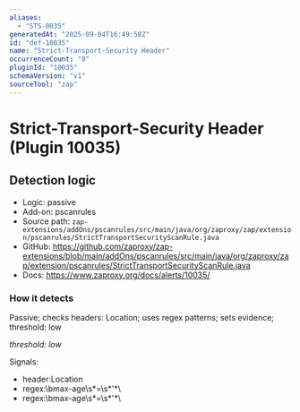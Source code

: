 ```yaml
---
aliases:
  - "STS-0035"
generatedAt: "2025-09-04T16:49:58Z"
id: "def-10035"
name: "Strict-Transport-Security Header"
occurrenceCount: "0"
pluginId: "10035"
schemaVersion: "v1"
sourceTool: "zap"
---
```


# Strict-Transport-Security Header (Plugin 10035)

## Detection logic

- Logic: passive
- Add-on: pscanrules
- Source path: `zap-extensions/addOns/pscanrules/src/main/java/org/zaproxy/zap/extension/pscanrules/StrictTransportSecurityScanRule.java`
- GitHub: https://github.com/zaproxy/zap-extensions/blob/main/addOns/pscanrules/src/main/java/org/zaproxy/zap/extension/pscanrules/StrictTransportSecurityScanRule.java
- Docs: https://www.zaproxy.org/docs/alerts/10035/

### How it detects

Passive; checks headers: Location; uses regex patterns; sets evidence; threshold: low

_threshold: low_

Signals:
- header:Location
- regex:\\bmax-age\\s*=\\s*\'*\
- regex:\\bmax-age\\s*=\\s*\'*\

